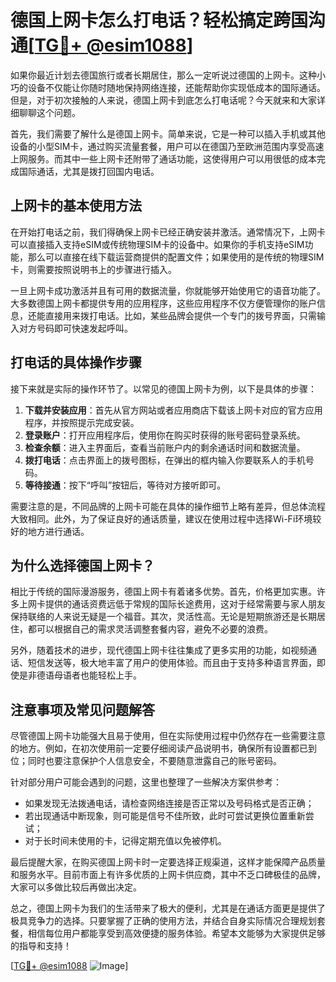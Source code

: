 # 德国上网卡怎么打电话？轻松搞定跨国沟通[[TG💪+ @esim1088](https://t.me/s/esim1088)]

如果你最近计划去德国旅行或者长期居住，那么一定听说过德国的上网卡。这种小巧的设备不仅能让你随时随地保持网络连接，还能帮助你实现低成本的国际通话。但是，对于初次接触的人来说，德国上网卡到底怎么打电话呢？今天就来和大家详细聊聊这个问题。

首先，我们需要了解什么是德国上网卡。简单来说，它是一种可以插入手机或其他设备的小型SIM卡，通过购买流量套餐，用户可以在德国乃至欧洲范围内享受高速上网服务。而其中一些上网卡还附带了通话功能，这使得用户可以用很低的成本完成国际通话，尤其是拨打回国内电话。

## 上网卡的基本使用方法

在开始打电话之前，我们得确保上网卡已经正确安装并激活。通常情况下，上网卡可以直接插入支持eSIM或传统物理SIM卡的设备中。如果你的手机支持eSIM功能，那么可以直接在线下载运营商提供的配置文件；如果使用的是传统的物理SIM卡，则需要按照说明书上的步骤进行插入。

一旦上网卡成功激活并且有可用的数据流量，你就能够开始使用它的语音功能了。大多数德国上网卡都提供专用的应用程序，这些应用程序不仅方便管理你的账户信息，还能直接用来拨打电话。比如，某些品牌会提供一个专门的拨号界面，只需输入对方号码即可快速发起呼叫。

## 打电话的具体操作步骤

接下来就是实际的操作环节了。以常见的德国上网卡为例，以下是具体的步骤：

1. **下载并安装应用**：首先从官方网站或者应用商店下载该上网卡对应的官方应用程序，并按照提示完成安装。
2. **登录账户**：打开应用程序后，使用你在购买时获得的账号密码登录系统。
3. **检查余额**：进入主界面后，查看当前账户内的剩余通话时间和数据流量。
4. **拨打电话**：点击界面上的拨号图标，在弹出的框内输入你要联系人的手机号码。
5. **等待接通**：按下“呼叫”按钮后，等待对方接听即可。

需要注意的是，不同品牌的上网卡可能在具体的操作细节上略有差异，但总体流程大致相同。此外，为了保证良好的通话质量，建议在使用过程中选择Wi-Fi环境较好的地方进行通话。

## 为什么选择德国上网卡？

相比于传统的国际漫游服务，德国上网卡有着诸多优势。首先，价格更加实惠。许多上网卡提供的通话资费远低于常规的国际长途费用，这对于经常需要与家人朋友保持联络的人来说无疑是一个福音。其次，灵活性高。无论是短期旅游还是长期居住，都可以根据自己的需求灵活调整套餐内容，避免不必要的浪费。

另外，随着技术的进步，现代德国上网卡往往集成了更多实用的功能，如视频通话、短信发送等，极大地丰富了用户的使用体验。而且由于支持多种语言界面，即使是非德语母语者也能轻松上手。

## 注意事项及常见问题解答

尽管德国上网卡功能强大且易于使用，但在实际使用过程中仍然存在一些需要注意的地方。例如，在初次使用前一定要仔细阅读产品说明书，确保所有设置都已到位；同时也要注意保护个人信息安全，不要随意泄露自己的账号密码。

针对部分用户可能会遇到的问题，这里也整理了一些解决方案供参考：
- 如果发现无法拨通电话，请检查网络连接是否正常以及号码格式是否正确；
- 若出现通话中断现象，则可能是信号不佳所致，此时可尝试更换位置重新尝试；
- 对于长时间未使用的卡，记得定期充值以免被停机。

最后提醒大家，在购买德国上网卡时一定要选择正规渠道，这样才能保障产品质量和服务水平。目前市面上有许多优质的上网卡供应商，其中不乏口碑极佳的品牌，大家可以多做比较后再做出决定。

总之，德国上网卡为我们的生活带来了极大的便利，尤其是在通话方面更是提供了极具竞争力的选择。只要掌握了正确的使用方法，并结合自身实际情况合理规划套餐，相信每位用户都能享受到高效便捷的服务体验。希望本文能够为大家提供足够的指导和支持！

[[TG💪+ @esim1088](https://t.me/s/esim1088) ![Image](https://i.postimg.cc/4NQfJmqS/Snipaste-2025-05-13-00-14-12.png)]